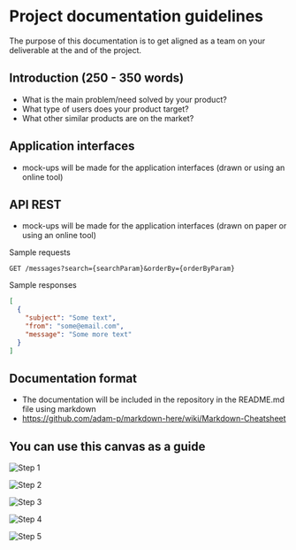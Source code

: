 # Project documentation guidelines
 
The purpose of this documentation is to get aligned as a team on your deliverable at the and of the project.

## Introduction (250 - 350 words)

* What is the main problem/need solved by your product?
* What type of users does your product target?
* What other similar products are on the market?

## Application interfaces

* mock-ups will be made for the application interfaces (drawn or using an online tool)

## API REST

* mock-ups will be made for the application interfaces (drawn on paper or using an online tool)

Sample requests

```
GET /messages?search={searchParam}&orderBy={orderByParam}
```

Sample responses

```json
[ 
  {
    "subject": "Some text",
    "from": "some@email.com",
    "message": "Some more text"
  }
]
```



## Documentation format

* The documentation will be included in the repository in the README.md file using markdown
* https://github.com/adam-p/markdown-here/wiki/Markdown-Cheatsheet

## You can use this canvas as a guide

![Step 1](https://raw.githubusercontent.com/eduardbudacu/webtech-documentatie/master/docs/1.jpg)

![Step 2](https://raw.githubusercontent.com/eduardbudacu/webtech-documentatie/master/docs/2.jpg)

![Step 3](https://raw.githubusercontent.com/eduardbudacu/webtech-documentatie/master/docs/3.jpg)

![Step 4](https://raw.githubusercontent.com/eduardbudacu/webtech-documentatie/master/docs/4.jpg)

![Step 5](https://raw.githubusercontent.com/eduardbudacu/webtech-documentatie/master/docs/5.jpg)

